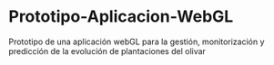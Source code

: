 # Prototipo-Aplicacion-WebGL
Prototipo de una aplicación webGL para la gestión, monitorización y predicción de la evolución de plantaciones del olivar
